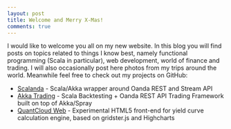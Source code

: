 ```yaml
---
layout: post
title: Welcome and Merry X-Mas!
comments: true
---
```


I would like to welcome you all on my new website. In this blog you will find posts on topics related to things I know best, namely functional programming (Scala in particular), web development, world of finance and trading. I will also occasionally post here photos from my trips around the world. Meanwhile feel free to check out my projects on GitHub:

* [Scalanda](https://github.com/msilb/scalanda) - Scala/Akka wrapper around Oanda REST and Stream API
* [Akka Trading](https://github.com/msilb/akka-trading) - Scala Backtesting + Oanda REST API Trading Framework built on top of Akka/Spray
* [QuantCloud Web](https://github.com/msilb/quantcloud-web) - Experimental HTML5 front-end for yield curve calculation engine, based on gridster.js and Highcharts